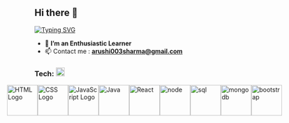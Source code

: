 ## Hi there 👋
<a href="https://git.io/typing-svg"><img src="https://readme-typing-svg.demolab.com?font=Fira+Code&size=21&pause=1000&color=2155F7&center=true&vCenter=true&width=435&lines=I%E2%80%99m+Arushi Sharma;&center=true&vCenter=trueIm++an+Aspiring+Full+Stack+Developer" alt="Typing SVG" /></a>
- :eyes: **I’m an Enthusiastic Learner**
- :mailbox: Contact me : **arushi003sharma@gmail.com**
<h3 align="left">Tech: <img src = "https://media2.giphy.com/media/QssGEmpkyEOhBCb7e1/giphy.gif?cid=ecf05e47a0n3gi1bfqntqmob8g9aid1oyj2wr3ds3mg700bl&rid=giphy.gif" width = "20"></h3>


<div style="display: flex; justify-content: center; align-items: center;">
  <img src="https://devicon-website.vercel.app/api/html5/original-wordmark.svg" alt="HTML Logo" width="70" />
  <img src="https://devicon-website.vercel.app/api/css3/original.svg" alt="CSS Logo" width="70" />
  <img src="https://devicon-website.vercel.app/api/javascript/original.svg" alt="JavaScript Logo" width="70" />
  <img src="https://devicon-website.vercel.app/api/java/original.svg" alt="Java" width="70" />
  <img src="https://devicon-website.vercel.app/api/react/original.svg" alt="React" width="70" />
  <img src="https://devicon-website.vercel.app/api/nodejs/original.svg" alt="node" width="70" />
  <img src="https://devicon-website.vercel.app/api/mysql/original.svg" alt="sql" width="70" />
  <img src="https://devicon-website.vercel.app/api/mongodb/original.svg" alt="mongodb" width="70" />
  <img src="https://devicon-website.vercel.app/api/bootstrap/original.svg"" alt="bootstrap" width="70" />
  
</div>
